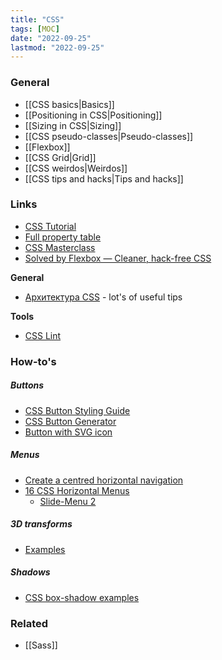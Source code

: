 ```yaml
---
title: "CSS"
tags: [MOC]
date: "2022-09-25"
lastmod: "2022-09-25"
---
```


### General
- [[CSS basics|Basics]]
- [[Positioning in CSS|Positioning]]
- [[Sizing in CSS|Sizing]]
- [[CSS pseudo-classes|Pseudo-classes]]
- [[Flexbox]]
- [[CSS Grid|Grid]]
- [[CSS weirdos|Weirdos]]
- [[CSS tips and hacks|Tips and hacks]]

### Links
- [CSS Tutorial](https://www.w3schools.com/css/)
- [Full property table](https://www.w3.org/TR/CSS22/propidx.html)
- [CSS Masterclass](https://www.youtube.com/watch?v=FqmB-Zj2-PA)
- [Solved by Flexbox — Cleaner, hack-free CSS](https://philipwalton.github.io/solved-by-flexbox/)

**General**
- [Архитектура CSS](https://web-standards.ru/articles/css-architecture/) - lot's of useful tips

**Tools**
- [CSS Lint](http://csslint.net/)

### How-to's
##### Buttons
- [CSS Button Styling Guide](https://moderncss.dev/css-button-styling-guide/)
- [CSS Button Generator](https://www.bestcssbuttongenerator.com/)
- [Button with SVG icon](https://codepen.io/dcode-software/pen/JjEEPbG)

##### Menus
- [Create a centred horizontal navigation](https://csswizardry.com/2011/01/create-a-centred-horizontal-navigation/)
- [16 CSS Horizontal Menus](https://freefrontend.com/css-horizontal-menus/)
	- [Slide-Menu 2](https://codepen.io/abenjamin/pen/XbbdZJ/)

##### 3D transforms
- [Examples](https://polypane.app/css-3d-transform-examples/)

##### Shadows
- [CSS box-shadow examples](https://getcssscan.com/css-box-shadow-examples)

### Related
- [[Sass]]
